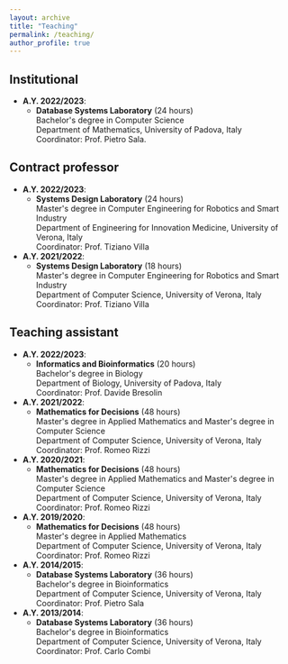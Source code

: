 ```yaml
---
layout: archive
title: "Teaching"
permalink: /teaching/
author_profile: true
---
```


## Institutional
- **A.Y. 2022/2023**:
  - **Database Systems Laboratory** (24 hours)<br/> 
  Bachelor's degree in Computer Science<br/> 
  Department of Mathematics, University of Padova, Italy<br/>
  Coordinator: Prof. Pietro Sala.

## Contract professor
- **A.Y. 2022/2023**:
  - **Systems Design Laboratory** (24 hours)<br/>
  Master's degree in Computer Engineering for Robotics and Smart Industry<br/>
  Department of Engineering for Innovation Medicine, University of Verona, Italy<br/>
  Coordinator: Prof. Tiziano Villa
- **A.Y. 2021/2022**:
  - **Systems Design Laboratory** (18 hours)<br/> 
  Master's degree in Computer Engineering for Robotics and Smart Industry<br/> 
  Department of Computer Science, University of Verona, Italy<br/>
  Coordinator: Prof. Tiziano Villa

## Teaching assistant
- **A.Y. 2022/2023**:
  - **Informatics and Bioinformatics** (20 hours)<br/>
  Bachelor's degree in Biology<br/> Department of Biology, University of Padova, Italy<br/>
  Coordinator: Prof. Davide Bresolin
- **A.Y. 2021/2022**:
  - **Mathematics for Decisions** (48 hours)<br/> 
  Master's degree in Applied Mathematics and Master's degree in Computer Science<br/>
  Department of Computer Science, University of Verona, Italy<br/>
  Coordinator: Prof. Romeo Rizzi
- **A.Y. 2020/2021**:
  - **Mathematics for Decisions** (48 hours)<br/> 
  Master's degree in Applied Mathematics and Master's degree in Computer Science<br/>
  Department of Computer Science, University of Verona, Italy<br/>
  Coordinator: Prof. Romeo Rizzi
- **A.Y. 2019/2020**:
  - **Mathematics for Decisions** (48 hours)<br/>
  Master's degree in Applied Mathematics<br/>
  Department of Computer Science, University of Verona, Italy<br/>
  Coordinator: Prof. Romeo Rizzi
- **A.Y. 2014/2015**:
  - **Database Systems Laboratory** (36 hours)<br/> 
  Bachelor's degree in Bioinformatics<br/>
  Department of Computer Science, University of Verona, Italy<br/> 
  Coordinator: Prof. Pietro Sala
- **A.Y. 2013/2014**:
  - **Database Systems Laboratory** (36 hours)<br/> 
  Bachelor's degree in Bioinformatics<br/>
  Department of Computer Science, University of Verona, Italy<br/>
  Coordinator: Prof. Carlo Combi